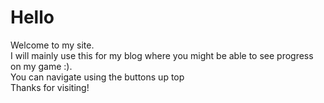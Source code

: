 # Hello

Welcome to my site.  
I will mainly use this for my blog where you might be able to see progress on my game :).  
You can navigate using the buttons up top  
Thanks for visiting!  